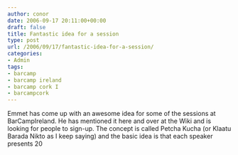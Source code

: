 ```yaml
---
author: conor
date: 2006-09-17 20:11:00+00:00
draft: false
title: Fantastic idea for a session
type: post
url: /2006/09/17/fantastic-idea-for-a-session/
categories:
- Admin
tags:
- barcamp
- barcamp ireland
- barcamp cork I
- barcampcork
---
```


Emmet has come up with an awesome idea for some of the sessions at BarCampIreland. He has mentioned it here and over at the Wiki and is looking for people to sign-up.
The concept is called Petcha Kucha (or Klaatu Barada Nikto as I keep saying) and the basic idea is that each speaker presents 20

